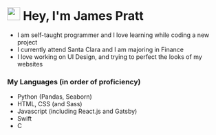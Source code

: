 # <img src="https://raw.githubusercontent.com/MartinHeinz/MartinHeinz/master/wave.gif" width="30px"> Hey, I'm James Pratt
* I am self-taught programmer and I love learning while coding a new project
* I currently attend Santa Clara and I am majoring in Finance
* I love working on UI Design, and trying to perfect the looks of my websites

### My Languages (in order of proficiency)
* Python (Pandas, Seaborn)
* HTML, CSS (and Sass)
* Javascript (including React.js and Gatsby)
* Swift
* C
